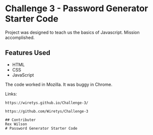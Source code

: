# Challenge 3 - Password Generator Starter Code

Project was designed to teach us the basics of Javascript. Mission accomplished.


## Features Used

* HTML
* CSS
* JavaScript


 The code worked in Mozilla. It was buggy in Chrome.

Links: 
```
https://wiretys.github.io/Challenge-3/

https://github.com/Wiretys/Challenge-3

## Contributer
Rex Wilson
# Password Generator Starter Code
